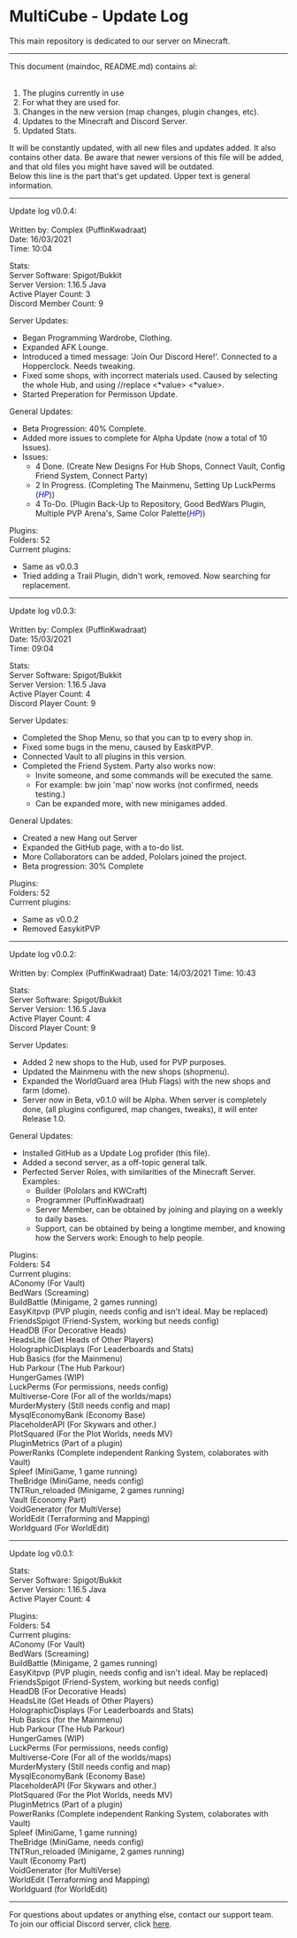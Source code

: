 # MultiCube - Update Log
This main repository is dedicated to our server on Minecraft.<br/>

----------------------------------------

This document (maindoc, README.md) contains al:<br/><br/>

1. The plugins currently in use<br/>
2. For what they are used for.<br/>
3. Changes in the new version (map changes, plugin changes, etc).<br/>
4. Updates to the Minecraft and Discord Server.<br/>
5. Updated Stats.<br/>

It will be constantly updated, with all new files and updates added. It also contains other data. Be aware that newer versions of this file will be added, and that old files you might have saved will be outdated.<br/>
Below this line is the part that's get updated. Upper text is general information.<br/>

----------------------------------------

Update log v0.0.4:<br/><br/>
Written by: Complex (PuffinKwadraat)<br/>
Date: 16/03/2021<br/>
Time: 10:04<br/>

Stats:<br/>
Server Software: Spigot/Bukkit<br/>
Server Version: 1.16.5 Java<br/>
Active Player Count: 3<br/>
Discord Member Count: 9<br/>

Server Updates:<br/>
- Began Programming Wardrobe, Clothing.<br/>
- Expanded AFK Lounge.<br/>
- Introduced a timed message: 'Join Our Discord Here!'. Connected to a Hopperclock. Needs tweaking.<br/>
- Fixed some shops, with incorrect materials used. Caused by selecting the whole Hub, and using //replace <*value> <*value>.<br/>
- Started Preperation for Permisson Update.<br/>

General Updates:<br/>
- Beta Progression: 40% Complete.<br/>
- Added more issues to complete for Alpha Update (now a total of 10 Issues).<br/>
- Issues:
    - 4 Done. (Create New Designs For Hub Shops, Connect Vault, Config Friend System, Connect Party)<br/>
    - 2 In Progress. (Completing The Mainmenu, Setting Up LuckPerms (<span style="color:blue">*HP*</span>))<br/>
    - 4 To-Do. (Plugin Back-Up to Repository, Good BedWars Plugin, Multiple PVP Arena's, Same Color Palette(<span style="color:blue">*HP*</span>))<br/>

Plugins:<br/>
Folders: 52<br/>
Currrent plugins:<br/>
- Same as v0.0.3<br/>
- Tried adding a Trail Plugin, didn't work, removed. Now searching for replacement.<br/>

----------------------------------------

Update log v0.0.3:<br/><br/>
Written by: Complex (PuffinKwadraat)<br/>
Date: 15/03/2021<br/>
Time: 09:04<br/>

Stats:<br/>
Server Software: Spigot/Bukkit<br/>
Server Version: 1.16.5 Java<br/>
Active Player Count: 4<br/>
Discord Player Count: 9<br/>

Server Updates:<br/>
- Completed the Shop Menu, so that you can tp to every shop in.<br/>
- Fixed some bugs in the menu, caused by EaskitPVP.<br/>
- Connected Vault to all plugins in this version.<br/>
- Completed the Friend System. Party also works now:<br/>
    - Invite someone, and some commands will be executed the same.<br/>
    - For example: bw join 'map' now works (not confirmed, needs testing.)<br/>
    - Can be expanded more, with new minigames added.<br/>

General Updates:<br/>
- Created a new Hang out Server<br/>
- Expanded the GitHub page, with a to-do list.<br/>
- More Collaborators can be added, Pololars joined the project.<br/>
- Beta progression: 30% Complete<br/>

Plugins:<br/>
Folders: 52<br/>
Currrent plugins:<br/>
- Same as v0.0.2<br/>
- Removed EasykitPVP<br/>

----------------------------------------

Update log v0.0.2:<br/><br/>
Written by: Complex (PuffinKwadraat)
Date: 14/03/2021
Time: 10:43

Stats:<br/>
Server Software: Spigot/Bukkit<br/>
Server Version: 1.16.5 Java<br/>
Active Player Count: 4<br/>
Discord Player Count: 9<br/>

Server Updates:<br/>
- Added 2 new shops to the Hub, used for PVP purposes.<br/>
- Updated the Mainmenu with the new shops (shopmenu).<br/>
- Expanded the WorldGuard area (Hub Flags) with the new shops and farm (dome).<br/>
- Server now in Beta, v0.1.0 will be Alpha. When server is completely done, (all plugins configured, map changes, tweaks), it will enter Release 1.0.<br/>

General Updates:<br/>
- Installed GitHub as a Update Log profider (this file).<br/>
- Added a second server, as a off-topic general talk.<br/>
- Perfected Server Roles, with similarities of the Minecraft Server. Examples:<br/>
    - Builder (Pololars and KWCraft) <br/>
    - Programmer (PuffinKwadraat) <br/>
    - Server Member, can be obtained by joining and playing on a weekly to daily bases.<br/>
    - Support, can be obtained by being a longtime member, and knowing how the Servers work: Enough to help people.<br/>

Plugins:<br/>
Folders: 54<br/>
Currrent plugins:<br/>
AConomy (For Vault)<br/>
BedWars (Screaming)<br/>
BuildBattle (Minigame, 2 games running)<br/>
EasyKitpvp (PVP plugin, needs config and isn't ideal. May be replaced)<br/>
FriendsSpigot (Friend-System, working but needs config)<br/>
HeadDB (For Decorative Heads)<br/>
HeadsLite (Get Heads of Other Players)<br/>
HolographicDisplays (For Leaderboards and Stats)<br/>
Hub Basics (for the Mainmenu)<br/>
Hub Parkour (The Hub Parkour)<br/>
HungerGames (WIP)<br/>
LuckPerms (For permissions, needs config)<br/>
Multiverse-Core (For all of the worlds/maps)<br/>
MurderMystery (Still needs config and map)<br/>
MysqlEconomyBank (Economy Base)<br/>
PlaceholderAPI (For Skywars and other.)<br/>
PlotSquared (For the Plot Worlds, needs MV)<br/>
PluginMetrics (Part of a plugin)<br/>
PowerRanks (Complete independent Ranking System, colaborates with Vault)<br/>
Spleef (MiniGame, 1 game running)<br/>
TheBridge (MiniGame, needs config)<br/>
TNTRun_reloaded (Minigame, 2 games running)<br/>
Vault (Economy Part)<br/>
VoidGenerator (for MultiVerse)<br/>
WorldEdit (Terraforming and Mapping)<br/>
Worldguard (For WorldEdit)<br/>

----------------------------------------

Update log v0.0.1:

Stats:<br/>
Server Software: Spigot/Bukkit<br/>
Server Version: 1.16.5 Java<br/>
Active Player Count: 4<br/>

Plugins:<br/>
Folders: 54<br/>
Currrent plugins:<br/>
AConomy (For Vault)<br/>
BedWars (Screaming)<br/>
BuildBattle (Minigame, 2 games running)<br/>
EasyKitpvp (PVP plugin, needs config and isn't ideal. May be replaced)<br/>
FriendsSpigot (Friend-System, working but needs config)<br/>
HeadDB (For Decorative Heads)<br/>
HeadsLite (Get Heads of Other Players)<br/>
HolographicDisplays (For Leaderboards and Stats)<br/>
Hub Basics (for the Mainmenu)<br/>
Hub Parkour (The Hub Parkour)<br/>
HungerGames (WIP)<br/>
LuckPerms (For permissions, needs config)<br/>
Multiverse-Core (For all of the worlds/maps)<br/>
MurderMystery (Still needs config and map)<br/>
MysqlEconomyBank (Economy Base)<br/>
PlaceholderAPI (For Skywars and other.)<br/>
PlotSquared (For the Plot Worlds, needs MV)<br/>
PluginMetrics (Part of a plugin)<br/>
PowerRanks (Complete independent Ranking System, colaborates with Vault)<br/>
Spleef (MiniGame, 1 game running)<br/>
TheBridge (MiniGame, needs config)<br/>
TNTRun_reloaded (Minigame, 2 games running)<br/>
Vault (Economy Part)<br/>
VoidGenerator (for MultiVerse)<br/>
WorldEdit (Terraforming and Mapping)<br/>
Worldguard (for WorldEdit)<br/>

----------------------------------------

For questions about updates or anything else, contact our support team.<br/>
To join our official Discord server, click [here](https://discord.gg/VSE75WkgFM).<br/>
